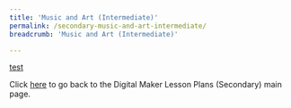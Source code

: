 ```yaml
---
title: 'Music and Art (Intermediate)'
permalink: /secondary-music-and-art-intermediate/
breadcrumb: 'Music and Art (Intermediate)'

---
```



[test](/placeholder-secondary-music-and-art-intermediate/)

Click [here](/in-schools/digital-maker/lesson-ideas-secondary/) to go back to the Digital Maker Lesson Plans (Secondary) main page.
